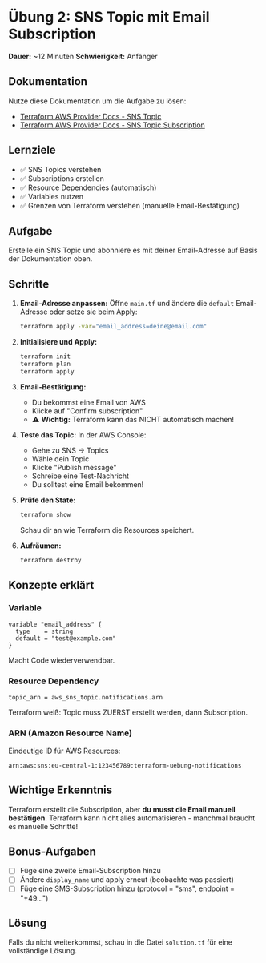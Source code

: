 # Übung 2: SNS Topic mit Email Subscription

**Dauer:** ~12 Minuten
**Schwierigkeit:** Anfänger

## Dokumentation
Nutze diese Dokumentation um die Aufgabe zu lösen:
- [Terraform AWS Provider Docs - SNS Topic](https://registry.terraform.io/providers/hashicorp/aws/latest/docs/resources/sns_topic)
- [Terraform AWS Provider Docs - SNS Topic Subscription](https://registry.terraform.io/providers/hashicorp/aws/latest/docs/resources/sns_topic_subscription)

## Lernziele
- ✅ SNS Topics verstehen
- ✅ Subscriptions erstellen
- ✅ Resource Dependencies (automatisch)
- ✅ Variables nutzen
- ✅ Grenzen von Terraform verstehen (manuelle Email-Bestätigung)

## Aufgabe
Erstelle ein SNS Topic und abonniere es mit deiner Email-Adresse auf Basis der Dokumentation oben.

## Schritte

1. **Email-Adresse anpassen:**
   Öffne `main.tf` und ändere die `default` Email-Adresse oder setze sie beim Apply:
   ```bash
   terraform apply -var="email_address=deine@email.com"
   ```

2. **Initialisiere und Apply:**
   ```bash
   terraform init
   terraform plan
   terraform apply
   ```

3. **Email-Bestätigung:**
   - Du bekommst eine Email von AWS
   - Klicke auf "Confirm subscription"
   - ⚠️ **Wichtig:** Terraform kann das NICHT automatisch machen!

4. **Teste das Topic:**
   In der AWS Console:
   - Gehe zu SNS → Topics
   - Wähle dein Topic
   - Klicke "Publish message"
   - Schreibe eine Test-Nachricht
   - Du solltest eine Email bekommen!

5. **Prüfe den State:**
   ```bash
   terraform show
   ```
   Schau dir an wie Terraform die Resources speichert.

6. **Aufräumen:**
   ```bash
   terraform destroy
   ```

## Konzepte erklärt

### Variable
```hcl
variable "email_address" {
  type    = string
  default = "test@example.com"
}
```
Macht Code wiederverwendbar.

### Resource Dependency
```hcl
topic_arn = aws_sns_topic.notifications.arn
```
Terraform weiß: Topic muss ZUERST erstellt werden, dann Subscription.

### ARN (Amazon Resource Name)
Eindeutige ID für AWS Resources:
```
arn:aws:sns:eu-central-1:123456789:terraform-uebung-notifications
```

## Wichtige Erkenntnis

Terraform erstellt die Subscription, aber **du musst die Email manuell bestätigen**.
Terraform kann nicht alles automatisieren - manchmal braucht es manuelle Schritte!

## Bonus-Aufgaben
- [ ] Füge eine zweite Email-Subscription hinzu
- [ ] Ändere `display_name` und apply erneut (beobachte was passiert)
- [ ] Füge eine SMS-Subscription hinzu (protocol = "sms", endpoint = "+49...")

## Lösung
Falls du nicht weiterkommst, schau in die Datei `solution.tf` für eine vollständige Lösung.
